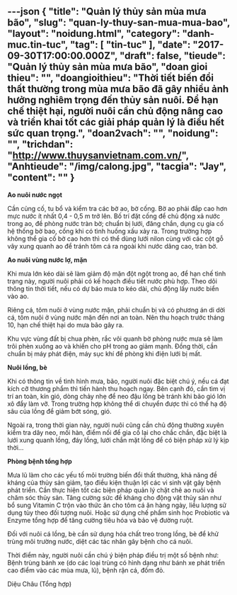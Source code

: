 ---json
{
    "title": "Quản lý thủy sản mùa mưa bão",
    "slug": "quan-ly-thuy-san-mua-mua-bao",
    "layout": "noidung.html",
    "category": "danh-muc.tin-tuc",
    "tag": [
        "tin-tuc"
    ],
    "date": "2017-09-30T17:00:00.000Z",
    "draft": false,
    "tieude": "Quản lý thủy sản mùa mưa bão",
    "doan gioi thieu": "",
    "doangioithieu": "Thời tiết biến đổi thất thường trong mùa mưa bão đã gây nhiều ảnh hưởng nghiêm trọng đến thủy sản nuôi. Để hạn chế thiệt hại, người nuôi cần chủ động nâng cao và triển khai tốt các giải pháp quản lý là điều hết sức quan trọng.",
    "doan2vach": "",
    "noidung": "",
    "trichdan": "http://www.thuysanvietnam.com.vn/",
    "Anhtieude": "/img/calong.jpg",
    "tacgia": "Jay",
    "__content__": ""
}
---
<p><span style="font-size:14px"><strong>Ao nu&ocirc;i nước ngọt</strong></span></p>

<p><span style="font-size:14px">Cần củng cố, tu bổ v&agrave; kiểm tra c&aacute;c bờ ao, bờ cống. Bờ ao phải đắp cao hơn mực nước &iacute;t nhất 0,4 - 0,5 m trở l&ecirc;n. Bố tr&iacute; đặt cống để chủ động xả nước trong ao, đề ph&ograve;ng nước tr&agrave;n bờ; chuẩn bị lưới, đăng chắn, dụng cụ gia cố hệ thống bờ bao, cống khi c&oacute; t&igrave;nh huống xấu xảy ra. Trong trường hợp kh&ocirc;ng thể gia cố bờ cao hơn th&igrave; c&oacute; thể d&ugrave;ng lưới nilon c&ugrave;ng với c&aacute;c cột gỗ v&acirc;y xung quanh ao để tr&aacute;nh t&ocirc;m c&aacute; ra ngo&agrave;i khi nước d&acirc;ng cao, tr&agrave;n bờ.</span></p>

<p><span style="font-size:14px"><strong>Ao nu&ocirc;i v&ugrave;ng nước lợ, mặn</strong></span></p>

<p><span style="font-size:14px">Khi mưa lớn k&eacute;o d&agrave;i sẽ l&agrave;m giảm độ mặn đột ngột trong ao, để hạn chế t&igrave;nh trạng n&agrave;y, người nu&ocirc;i phải c&oacute; kế hoạch điều tiết nước ph&ugrave; hợp. Theo d&otilde;i th&ocirc;ng tin thời tiết, nếu c&oacute; dự b&aacute;o mưa to k&eacute;o d&agrave;i, chủ động lấy nước biển v&agrave;o ao.</span></p>

<p><span style="font-size:14px">Ri&ecirc;ng c&aacute;, t&ocirc;m nu&ocirc;i ở v&ugrave;ng nước mặn, phải chuẩn bị v&agrave; c&oacute; phương &aacute;n di dời c&aacute;, t&ocirc;m nu&ocirc;i ở v&ugrave;ng nước mặn đến nơi an to&agrave;n. N&ecirc;n thu hoạch trước th&aacute;ng 10, hạn chế thiệt hại do mưa b&atilde;o g&acirc;y ra.</span></p>

<p><span style="font-size:14px">Khu vực v&ugrave;ng đất bị chua ph&egrave;n, rắc v&ocirc;i quanh bờ ph&ograve;ng nước mưa sẽ l&agrave;m tr&ocirc;i ph&egrave;n xuống ao v&agrave; khiến cho pH trong ao giảm mạnh. Đồng thời, cần chuẩn bị m&aacute;y ph&aacute;t điện, m&aacute;y sục kh&iacute; đề ph&ograve;ng khi điện lưới bị mất.</span></p>

<p><span style="font-size:14px"><strong>Nu&ocirc;i lồng, b&egrave;</strong></span></p>

<p><span style="font-size:14px">Khi c&oacute; th&ocirc;ng tin về t&igrave;nh h&igrave;nh mưa, b&atilde;o, người nu&ocirc;i đặc biệt ch&uacute; &yacute;, nếu c&aacute; đạt k&iacute;ch cỡ thương phẩm th&igrave; tiến h&agrave;nh thu hoạch ngay. B&ecirc;n cạnh đ&oacute;, cần t&igrave;m vị tr&iacute; an to&agrave;n, k&iacute;n gi&oacute;, d&ograve;ng chảy nhẹ để neo đậu lồng b&egrave; tr&aacute;nh khi b&atilde;o gi&oacute; lớn x&ocirc; đẩy l&agrave;m vỡ. Trong trường hợp kh&ocirc;ng thể di chuyển được th&igrave; c&oacute; thể hạ độ s&acirc;u của lồng để giảm bớt s&oacute;ng, gi&oacute;.</span></p>

<p><span style="font-size:14px">Ngo&agrave;i ra, trong thời gian n&agrave;y, người nu&ocirc;i cũng cần chủ động thường xuy&ecirc;n kiểm tra d&acirc;y neo, mối h&agrave;n, điểm nối để gia cố lại cho chắc chắn, đặc biệt l&agrave; lưới xung quanh lồng, đ&aacute;y lồng, lưới chắn mặt lồng để c&oacute; biện ph&aacute;p xử l&yacute; kịp thời&hellip;</span></p>

<p><span style="font-size:14px"><strong>Ph&ograve;ng bệnh tổng hợp</strong></span></p>

<p><span style="font-size:14px">Mưa lũ l&agrave;m cho c&aacute;c yếu tố m&ocirc;i trường biến đổi thất thường, khả năng đề kh&aacute;ng của thủy sản giảm, tạo điều kiện thuận lợi c&aacute;c vi sinh vật g&acirc;y bệnh ph&aacute;t triển. Cần thực hiện tốt c&aacute;c biện ph&aacute;p quản l&yacute; chặt chẽ ao nu&ocirc;i v&agrave; chăm s&oacute;c thủy sản. Tăng cường sức đề kh&aacute;ng cho động vật thủy sản như bổ sung Vitamin C trộn v&agrave;o thức ăn cho t&ocirc;m c&aacute; ăn h&agrave;ng ng&agrave;y, liều lượng sử dụng t&ugrave;y theo đối tượng nu&ocirc;i. Hoặc sử dụng chế phẩm sinh học Probiotic v&agrave; Enzyme tổng hợp để tăng cường ti&ecirc;u h&oacute;a v&agrave; bảo vệ đường ruột.</span></p>

<p><span style="font-size:14px">Đối với nu&ocirc;i c&aacute; lồng, b&egrave; cần sử dụng h&oacute;a chất treo trong lồng, b&egrave; để khử tr&ugrave;ng m&ocirc;i trường nước, diệt c&aacute;c t&aacute;c nh&acirc;n g&acirc;y bệnh cho c&aacute; nu&ocirc;i.</span></p>

<p><span style="font-size:14px">Thời điểm n&agrave;y, người nu&ocirc;i cần ch&uacute; &yacute; biện ph&aacute;p điều trị một số bệnh như: Bệnh tr&ugrave;ng b&aacute;nh xe (do c&aacute;c loại tr&ugrave;ng c&oacute; h&igrave;nh dạng như b&aacute;nh xe ph&aacute;t triển cao điểm v&agrave;o c&aacute;c m&ugrave;a mưa, lũ), bệnh rận c&aacute;, đốm đỏ.</span></p>

<p><span style="font-size:14px">Diệu Ch&acirc;u (Tổng hợp)&nbsp;</span></p>
